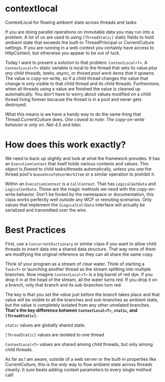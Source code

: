 contextlocal
============

ContextLocal for flowing ambient state across threads and tasks

If you are doing parallel operations on immutable data you may run into a problem. A lot of us are used to using `[ThreadStatic]` static fields to hold *ambient* state that exceeds the built-in ThreadPrincipal or CurrentCulture settings. If you are running in a web context you certainly have access to HttpContext, but otherwise you appear to be out of luck. 

Today I want to present a solution to that problem: `ContextLocal<T>`. A `ContextLocal<T>` static variable is local to the thread that sets its value *plus any child threads, tasks, async, or thread pool work items that it spawns*. The value is copy-on-write, so if a child thread changes the value that change is only visible to that child thread and *its* child threads. Furthermore, when all threads using a value are finished the value is cleaned up automatically. You don't have to worry about values modified on a child thread living forever because the thread is in a pool and never gets destroyed. 

What this means is we have a handy way to do the same thing that Thread.CurrentCulture does. *One caveat to note: The copy-on-write behavior is only on .Net 4.5 and later.*

How does this work exactly?
===

We need to back up slightly and look at what the framework provides. It has an `ExecutionContext` that itself holds various contexts and values. This object is *flowed* to child tasks/threads automatically, unless you use the thread pool's `QueueUnsafeUserWorkItem` or a similar operation to prohibit it. 

Within an `ExecutionContext` is a `CallContext`. That has `LogicalGetData` and `LogicalSetData`. Those are the magic methods we need with the copy-on-write behavior. Don't be fooled by the namespace or documentation, this class works perfectly well outside any WCF or remoting scenarios. Only values that implement the `ILogicalCallData` interface will actually be serialized and transmitted over the wire.

Best Practices
===

First, use a `ConcurrentDictionary` or similar class if you want to allow child threads to insert data into a shared data structure. That way none of them are modifying the original reference so they can all share the same copy.

Think of your program as a stream of clear water. Think of starting a `Task<T>` or launching another thread as the stream splitting into multiple branches. Now imagine `ContextLocal<T>` is a big barrel of red dye. If you drop it in at the head of the stream, all the water turns red. If you drop it on a branch, only that branch and its sub-branches turn red. 

The key is that you set the value just before the branch takes place and that value will be visible to all the branches and sub-branches as ambient state, but the value is completely isolated from any other unrelated branches. **That's the key difference between `ContextLocal<T>`, `static`, and `[ThreadStatic]`.**

`static` values are globally shared state.

`[ThreadStatic]` values are isolated to one thread

`ContextLocal<T>` values are shared among child threads, but only among child threads.


As far as I am aware, outside of a web server or the built-in properties like CurrentCulture, this is the *only* way to flow ambient state across threads cleanly. It sure beats adding context parameters to every single method call!
